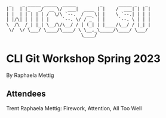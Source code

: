      _    _ _____ _____  _____         _      _____ _   _  
    | |  | |_   _/  __ \/  ___|  ____ | |    /  ___| | | |  
    | |  | | | | | /  \/\ `--.  / __ \| |    \ `--.| | | | 
    | |/\| | | | | |     `--. \/ / _` | |     `--. \ | | | 
    \  /\  /_| |_| \__/\/\__/ / | (_| | |____/\__/ / |_| | 
     \/  \/ \___/ \____/\____/ \ \__,_\_____/\____/ \___/  
                                \____/                    

# CLI Git Workshop Spring 2023
By Raphaela Mettig

## Attendees
Trent
Raphaela Mettig: Firework, Attention, All Too Well
